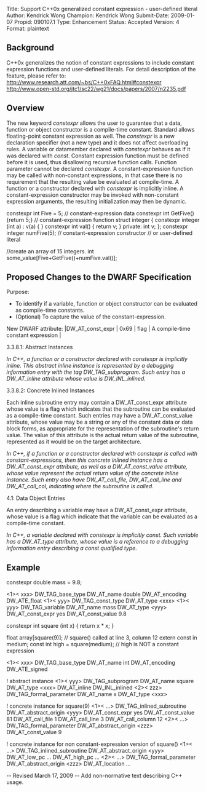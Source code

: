 Title:       Support C++0x generalized constant expression - user-defined literal
Author:      Kendrick Wong
Champion:    Kendrick Wong
Submit-Date: 2009-01-07
Propid:      090107.1
Type:        Enhancement
Status:      Accepted
Version:     4
Format:      plaintext

Background
----------

C++0x generalizes the notion of constant expressions to include
constant expression functions and user-defined literals.
For detail description of the feature, please refer to:
http://www.research.att.com/~bs/C++0xFAQ.html#constexpr
http://www.open-std.org/jtc1/sc22/wg21/docs/papers/2007/n2235.pdf

Overview
--------

The new keyword *constexpr* allows the user to guarantee 
that a data, function or object constructor is a compile-time 
constant.  Standard allows floating-point constant expression 
as well. The *constexpr* is a new declaration specifier 
(not a new type) and it does not affect overloading rules.  A 
variable or datamember declared with *constexpr* behaves 
as if it was declared with *const*. Constant expression 
function must be defined before it is used, thus disallowing 
recursive function calls. Function parameter cannot be declared
*constexpr*. A constant-expression function may be called
with non-constant expressions, in that case there is no 
requirement that the resulting value be evaluated at compile-time. 
A function or a constructor declared with *constexpr* is
implicitly inline. A constant-expression constructor may be invoked 
with non-constant expression arguments, the resulting initialization
may then be dynamic.

  constexpr int Five = 5;               // constant-expression data
  constexpr int GetFive() {return 5;}   // constant-expression function
  struct integer {
    constexpr integer (int a) : v(a) { }
    constexpr int val() { return v; }
  private:
    int v;
  };
  constexpr integer numFive(5);         // constant-expression constructor
                                        // or user-defined literal

  //create an array of 15 integers.
  int some_value[Five+GetFive()+numFive.val()];

Proposed Changes to the DWARF Specification
-------------------------------------------

Purpose:
* To identify if a variable, function or object constructor can be 
  evaluated as compile-time constants.
* (Optional) To capture the value of the constant-expression.

New DWARF attribute:
|DW_AT_const_expr | 0x69 | flag | A compile-time constant expression |

3.3.8.1: Abstract Instances

*In C++, a function or a constructor declared with constexpr is 
implicitly inline. This abstract inline instance is represented by 
a debugging information entry with the tag DW_TAG_subprogram. Such 
entry has a DW_AT_inline attribute whose value is DW_INL_inlined.*

3.3.8.2: Concrete Inlined Instances

Each inline subroutine entry may contain a DW_AT_const_expr attribute 
whose value is a flag which indicates that the subroutine can be 
evaluated as a compile-time constant. Such entries may have a 
DW_AT_const_value attribute, whose value may be a string or any of 
the constant data or data block forms, as appropriate for the 
representation of the subroutine's return value. The value of this 
attribute is the actual return value of the subroutine, represented
as it would be on the target architecture.

*In C++, if a function or a constructor declared with constexpr 
is called with constant-expressions, then this concrete inlined 
instance has a DW_AT_const_expr attribute, as well as a DW_AT_const_value 
attribute, whose value represent the actual return value of the 
concrete inline instance. Such entry also have DW_AT_call_file, 
DW_AT_call_line and DW_AT_call_col, indicating where the subroutine 
is called.*


4.1: Data Object Entries

An entry describing a variable may have a DW_AT_const_expr attribute,
 whose value is a flag which indicate that the variable can be evaluated 
as a compile-time constant.

*In C++, a variable declared with constexpr is implicitly const. Such 
variable has a DW_AT_type attribute, whose value is a reference to a 
debugging information entry describing a const qualified type.*

Example
-------
 
constexpr double mass = 9.8;

&lt;1&gt;&lt;  xxx&gt;      DW_TAG_base_type
                DW_AT_name                  double
                DW_AT_encoding              DW_ATE_float
&lt;1&gt;&lt;  yyy&gt;      DW_TAG_const_type
                DW_AT_type                  &lt;xxx&gt;
&lt;1&gt;&lt;  yyy&gt;      DW_TAG_variable
                DW_AT_name                  mass
                DW_AT_type                  &lt;yyy&gt;
                DW_AT_const_expr            yes
                DW_AT_const_value           9.8

constexpr int square (int x) { return x * x; }

float array[square(9)];           // square() called at line 3, column 12
extern const in medium;
const int high = square(medium);  // high is NOT a constant expression

&lt;1&gt;&lt;  xxx&gt;      DW_TAG_base_type
                DW_AT_name                  int
                DW_AT_encoding              DW_ATE_signed

! abstract instance
&lt;1&gt;&lt;  yyy&gt;      DW_TAG_subprogram
                DW_AT_name                  square
                DW_AT_type                  &lt;xxx&gt;
                DW_AT_inline                DW_INL_inlined
&lt;2&gt;&lt;  zzz&gt;      DW_TAG_formal_parameter
                DW_AT_name                  x
                DW_AT_type                  &lt;xxx&gt;
 
! concrete instance for square(9)
&lt;1&gt;&lt;  ...&gt;      DW_TAG_inlined_subroutine
                DW_AT_abstract_origin       &lt;yyy&gt;
                DW_AT_const_expr            yes
                DW_AT_const_value           81
                DW_AT_call_file             1
                DW_AT_call_line             3
                DW_AT_call_column           12
&lt;2&gt;&lt;  ...&gt;      DW_TAG_formal_parameter
                DW_AT_abstract_origin       &lt;zzz&gt;
                DW_AT_const_value           9

! concrete instance for non constant-expression version of square()
&lt;1&gt;&lt;  ...&gt;      DW_TAG_inlined_subroutine
                DW_AT_abstract_origin       &lt;yyy&gt;
                DW_AT_low_pc                ...
                DW_AT_high_pc               ...
&lt;2&gt;&lt;  ...&gt;      DW_TAG_formal_parameter
                DW_AT_abstract_origin       &lt;zzz&gt;
                DW_AT_location              ...

--
Revised March 17, 2009 -- Add non-normative text describing C++ usage.

 

 
